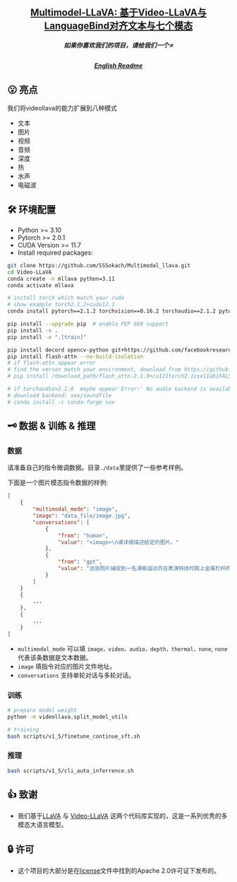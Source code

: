 <h2 align="center"> <a href="https://arxiv.org/abs/2311.10122">Multimodel-LLaVA: 基于Video-LLaVA与LanguageBind对齐文本与七个模态</a></h2>
<h5 align="center"> 如果你喜欢我们的项目，请给我们一个⭐</h2>
<h5 align="center"> <a href="./README_en.md">English Readme</a></h2>


## 😮 亮点

我们将videollava的能力扩展到八种模式
- 文本
- 图片
- 视频
- 音频
- 深度
- 热
- 水声
- 电磁波


## 🛠️ 环境配置
* Python >= 3.10
* Pytorch >= 2.0.1
* CUDA Version >= 11.7
* Install required packages:
```bash
git clone https://github.com/SSSokach/Multimodal_llava.git
cd Video-LLaVA
conda create -n mllava python=3.11
conda activate mllava

# install torch which match your cuda
# show example torch2.1.2+cuda12.1
conda install pytorch==2.1.2 torchvision==0.16.2 torchaudio==2.1.2 pytorch-cuda=12.1 -c pytorch -c nvidia

pip install --upgrade pip  # enable PEP 660 support
pip install -e .
pip install -e ".[train]"

pip install decord opencv-python git+https://github.com/facebookresearch/pytorchvideo.git@28fe037d212663c6a24f373b94cc5d478c8c1a1d
pip install flash-attn --no-build-isolation
# if flash-attn appear error
# find the verson match your environment, download from https://github.com/Dao-AILab/flash-attention/releases , and install it manually
# pip install /download_path/flash_attn-2.1.0+cu121torch2.1cxx11abiFALSE-cp311-cp311-linux_x86_64.whl

# if torchaudio>2.1.0  maybe appear Error:' No audio backend is available.'
# download backend: sox/soundfile
# conda install -c conda-forge sox
```

## 🗝️ 数据 & 训练 & 推理

### 数据


请准备自己的指令微调数据。目录`./data`里提供了一些参考样例。

下面是一个图片模态指令数据的样例:

```json
[
    {
        "multimodal_mode": "image",
        "image": "data_file/image.jpg",
        "conversations": [
            {
                "from": "human",
                "value": "<image>\n请详细描述给定的图片。"
            },
            {
                "from": "gpt",
                "value": "这张照片捕捉到一名滑板运动员在表演特技时跳上金属栏杆的动作。现场还有其他人。几辆车包围了滑板手练习技巧的区域。可以看到五辆车停在他身后。可以看到第二个滑板被右侧的人骑着。"
            }
        ]
    }
    {
        ...
    },
    {
        ...
    }
]
```

- `multimodal_mode`  可以填 `image，video，audio，depth，thermal，none`,  `none` 代表该条数据是文本数据。
- `image` 填指令对应的图片文件地址。
- `conversations` 支持单轮对话与多轮对话。

### 训练

```bash
# prepare model weight
python -m videollava.split_model_utils

# training
bash scripts/v1_5/finetune_continue_sft.sh
```

### 推理

```bash
bash scripts/v1_5/cli_auto_inferrence.sh
```



## 👍 致谢

* 我们基于[LLaVA](https://github.com/haotian-liu/LLaVA) 与 [Video-LLaVA](https://github.com/PKU-YuanGroup/Video-LLaVA) 这两个代码库实现的，这是一系列优秀的多模态大语言模型。

## 🔒 许可
- 这个项目的大部分是在[license](https://github.com/PKU-YuanGroup/Video-LLaVA/blob/main/LICENSE)文件中找到的Apache 2.0许可证下发布的。